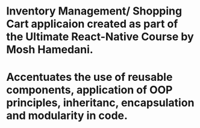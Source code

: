# Inventory Management/ Shopping Cart applicaion created as part of the Ultimate React-Native Course by Mosh Hamedani.

# Accentuates the use of reusable components, application of OOP principles, inheritanc, encapsulation and modularity in code.
